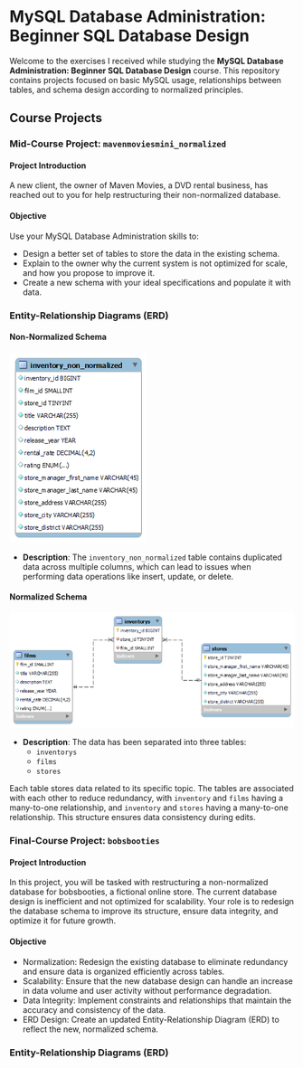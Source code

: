 # MySQL Database Administration: Beginner SQL Database Design

Welcome to the exercises I received while studying the **MySQL Database Administration: Beginner SQL Database Design** course. This repository contains projects focused on basic MySQL usage, relationships between tables, and schema design according to normalized principles.

## Course Projects

### Mid-Course Project: `mavenmoviesmini_normalized`

#### Project Introduction
A new client, the owner of Maven Movies, a DVD rental business, has reached out to you for help restructuring their non-normalized database.

#### Objective
Use your MySQL Database Administration skills to:
- Design a better set of tables to store the data in the existing schema.
- Explain to the owner why the current system is not optimized for scale, and how you propose to improve it.
- Create a new schema with your ideal specifications and populate it with data.

### Entity-Relationship Diagrams (ERD)

#### Non-Normalized Schema
![ER Diagram - Non-Normalized](https://github.com/Tako-C/Courses-Database-Administration-Design/blob/main/Photo/mavenmoviesmini-inventory_non_normalized.png?raw=true)

- **Description**: The `inventory_non_normalized` table contains duplicated data across multiple columns, which can lead to issues when performing data operations like insert, update, or delete.

#### Normalized Schema
![ER Diagram - Normalized](https://github.com/Tako-C/Courses-Database-Administration-Design/blob/main/Photo/mavenmoviesmini_normalized.png?raw=true)

- **Description**: The data has been separated into three tables:
  - `inventorys`
  - `films`
  - `stores`
  
Each table stores data related to its specific topic. The tables are associated with each other to reduce redundancy, with `inventory` and `films` having a many-to-one relationship, and `inventory` and `stores` having a many-to-one relationship. This structure ensures data consistency during edits.



### Final-Course Project: `bobsbooties`

#### Project Introduction
In this project, you will be tasked with restructuring a non-normalized database for bobsbooties, a fictional online store. The current database design is inefficient and not optimized for scalability. Your role is to redesign the database schema to improve its structure, ensure data integrity, and optimize it for future growth.

#### Objective
- Normalization: Redesign the existing database to eliminate redundancy and ensure data is organized efficiently across tables.
- Scalability: Ensure that the new database design can handle an increase in data volume and user activity without performance degradation.
- Data Integrity: Implement constraints and relationships that maintain the accuracy and consistency of the data.
- ERD Design: Create an updated Entity-Relationship Diagram (ERD) to reflect the new, normalized schema.

### Entity-Relationship Diagrams (ERD)

